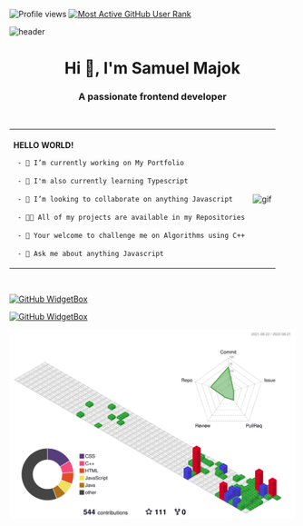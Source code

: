 

![Profile views](https://gpvc.arturio.dev/samuel-ma) [![Most Active GitHub User Rank](https://en7wk5xej1s55cw.m.pipedream.net/)](https://commits.top/egypt.html)
 
![header](https://capsule-render.vercel.app/api?type=waving&color=0:1870d5,35:1aa7ec,100:4adede&height=350&section=header&text=SoniQ%20&fontSize=90&descAlignY=40)

<h1 align="center">Hi 👋, I'm Samuel Majok</h1>
<h3 align="center">A passionate frontend developer</h3>

<br>

<table border="0">
 <tr>
    <td> 
     <br>
     <strong>HELLO WORLD!</strong>
     
     - 🔭 I’m currently working on My Portfolio

     - 🌱 I'm also currently learning Typescript

     - 👯 I’m looking to collaborate on anything Javascript

     - 👨‍💻 All of my projects are available in my Repositories

     - 📝 Your welcome to challenge me on Algorithms using C++

     - 💬 Ask me about anything Javascript   
   </td>
  
   <td>
      <img width="375" align="center" alt="gif" src="https://i.pinimg.com/originals/7e/6c/9a/7e6c9aaa92780d1674141ed2e30faab3.gif">
   </td>
 </tr>
  
</table>

<br>

[![GitHub WidgetBox](https://github-widgetbox.vercel.app/api/profile?username=samuel-ma&data=followers,repositories,stars,commits)](https://github.com/samuel-ma/github-widgetbox)

[![GitHub WidgetBox](https://github-widgetbox.vercel.app/api/skills?names=ts,css,markdown,python,json,cpp,c,html,java,xml,js,mysql,sass,kotlin)](https://github.com/Jurredr/github-widgetbox)

![](./profile-3d-contrib/profile-gitblock.svg)


